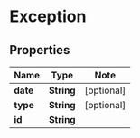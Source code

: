 # Exception

## Properties

Name | Type | Note
---- | ---- | ----
**date** | **String** | [optional] 
**type** | **String** | [optional] 
**id** | **String** | 

